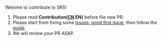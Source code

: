 Welome to contribute to SRS!

1. Please read **Contribution([CN](https://github.com/ossrs/srs/issues/2866#contribution) EN)** before file new PR.
2. Please start from fixing some [Issues: good first issue](https://github.com/ossrs/srs/issues?q=is%3Aopen+is%3Aissue+label%3A%22good+first+issue%22), then follow the [guide](https://github.com/ossrs/srs/wiki/HowToFilePR).
3. We will review your PR ASAP.
